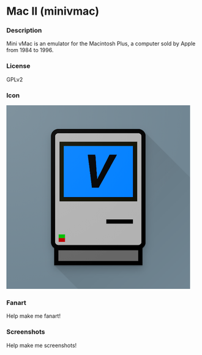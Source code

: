 # Mac II (minivmac)

### Description

Mini vMac is an emulator for the Macintosh Plus, a computer sold by Apple from 1984 to 1996.

### License

GPLv2

### Icon

![Mac II (minivmac) icon](game.libretro.minivmac/resources/icon.png)

### Fanart

Help make me fanart!

### Screenshots

Help make me screenshots!
